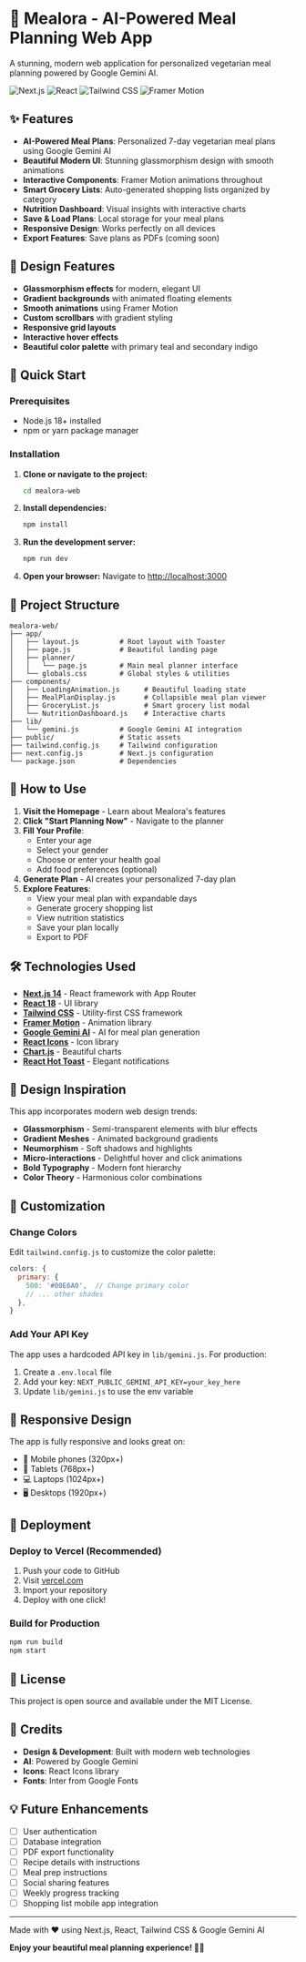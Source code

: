 # 🌿 Mealora - AI-Powered Meal Planning Web App

A stunning, modern web application for personalized vegetarian meal planning powered by Google Gemini AI.

![Next.js](https://img.shields.io/badge/Next.js-14-black?style=flat-square&logo=next.js)
![React](https://img.shields.io/badge/React-18-blue?style=flat-square&logo=react)
![Tailwind CSS](https://img.shields.io/badge/Tailwind-3.4-38bdf8?style=flat-square&logo=tailwind-css)
![Framer Motion](https://img.shields.io/badge/Framer%20Motion-10-ff69b4?style=flat-square)

## ✨ Features

- **AI-Powered Meal Plans**: Personalized 7-day vegetarian meal plans using Google Gemini AI
- **Beautiful Modern UI**: Stunning glassmorphism design with smooth animations
- **Interactive Components**: Framer Motion animations throughout
- **Smart Grocery Lists**: Auto-generated shopping lists organized by category
- **Nutrition Dashboard**: Visual insights with interactive charts
- **Save & Load Plans**: Local storage for your meal plans
- **Responsive Design**: Works perfectly on all devices
- **Export Features**: Save plans as PDFs (coming soon)

## 🎨 Design Features

- **Glassmorphism effects** for modern, elegant UI
- **Gradient backgrounds** with animated floating elements
- **Smooth animations** using Framer Motion
- **Custom scrollbars** with gradient styling
- **Responsive grid layouts**
- **Interactive hover effects**
- **Beautiful color palette** with primary teal and secondary indigo

## 🚀 Quick Start

### Prerequisites

- Node.js 18+ installed
- npm or yarn package manager

### Installation

1. **Clone or navigate to the project:**
   ```bash
   cd mealora-web
   ```

2. **Install dependencies:**
   ```bash
   npm install
   ```

3. **Run the development server:**
   ```bash
   npm run dev
   ```

4. **Open your browser:**
   Navigate to [http://localhost:3000](http://localhost:3000)

## 📁 Project Structure

```
mealora-web/
├── app/
│   ├── layout.js          # Root layout with Toaster
│   ├── page.js            # Beautiful landing page
│   ├── planner/
│   │   └── page.js        # Main meal planner interface
│   └── globals.css        # Global styles & utilities
├── components/
│   ├── LoadingAnimation.js      # Beautiful loading state
│   ├── MealPlanDisplay.js       # Collapsible meal plan viewer
│   ├── GroceryList.js           # Smart grocery list modal
│   └── NutritionDashboard.js    # Interactive charts
├── lib/
│   └── gemini.js          # Google Gemini AI integration
├── public/                # Static assets
├── tailwind.config.js     # Tailwind configuration
├── next.config.js         # Next.js configuration
└── package.json           # Dependencies
```

## 🎯 How to Use

1. **Visit the Homepage** - Learn about Mealora's features
2. **Click "Start Planning Now"** - Navigate to the planner
3. **Fill Your Profile**:
   - Enter your age
   - Select your gender
   - Choose or enter your health goal
   - Add food preferences (optional)
4. **Generate Plan** - AI creates your personalized 7-day plan
5. **Explore Features**:
   - View your meal plan with expandable days
   - Generate grocery shopping list
   - View nutrition statistics
   - Save your plan locally
   - Export to PDF

## 🛠️ Technologies Used

- **[Next.js 14](https://nextjs.org/)** - React framework with App Router
- **[React 18](https://react.dev/)** - UI library
- **[Tailwind CSS](https://tailwindcss.com/)** - Utility-first CSS framework
- **[Framer Motion](https://www.framer.com/motion/)** - Animation library
- **[Google Gemini AI](https://ai.google.dev/)** - AI for meal plan generation
- **[React Icons](https://react-icons.github.io/react-icons/)** - Icon library
- **[Chart.js](https://www.chartjs.org/)** - Beautiful charts
- **[React Hot Toast](https://react-hot-toast.com/)** - Elegant notifications

## 🎨 Design Inspiration

This app incorporates modern web design trends:
- **Glassmorphism** - Semi-transparent elements with blur effects
- **Gradient Meshes** - Animated background gradients
- **Neumorphism** - Soft shadows and highlights
- **Micro-interactions** - Delightful hover and click animations
- **Bold Typography** - Modern font hierarchy
- **Color Theory** - Harmonious color combinations

## 🔧 Customization

### Change Colors

Edit `tailwind.config.js` to customize the color palette:

```js
colors: {
  primary: {
    500: '#00E6A0',  // Change primary color
    // ... other shades
  },
}
```

### Add Your API Key

The app uses a hardcoded API key in `lib/gemini.js`. For production:

1. Create a `.env.local` file
2. Add your key: `NEXT_PUBLIC_GEMINI_API_KEY=your_key_here`
3. Update `lib/gemini.js` to use the env variable

## 📱 Responsive Design

The app is fully responsive and looks great on:
- 📱 Mobile phones (320px+)
- 📱 Tablets (768px+)
- 💻 Laptops (1024px+)
- 🖥️ Desktops (1920px+)

## 🚀 Deployment

### Deploy to Vercel (Recommended)

1. Push your code to GitHub
2. Visit [vercel.com](https://vercel.com)
3. Import your repository
4. Deploy with one click!

### Build for Production

```bash
npm run build
npm start
```

## 📄 License

This project is open source and available under the MIT License.

## 🙏 Credits

- **Design & Development**: Built with modern web technologies
- **AI**: Powered by Google Gemini
- **Icons**: React Icons library
- **Fonts**: Inter from Google Fonts

## 💡 Future Enhancements

- [ ] User authentication
- [ ] Database integration
- [ ] PDF export functionality
- [ ] Recipe details with instructions
- [ ] Meal prep instructions
- [ ] Social sharing features
- [ ] Weekly progress tracking
- [ ] Shopping list mobile app integration

---

Made with ❤️ using Next.js, React, Tailwind CSS & Google Gemini AI

**Enjoy your beautiful meal planning experience! 🌿✨**

